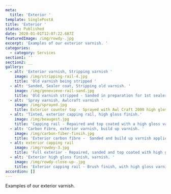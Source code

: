 ```yaml
---
meta:
  title: 'Exterior '
template: SinglePostA
title: 'Exterior '
status: Published
date: 2020-01-01T12:07:22.687Z
featuredImage: /img/rowdy-.jpg
excerpt: 'Examples of our exterior varnish. '
categories:
  - category: Services
section1: ''
section2: __
gallery:
  - alt: 'Exterior varnish, Stripping varnish '
    image: /img/stripping-rail-4.jpg
    title: 'Old varnish being stripped '
  - alt: 'Sanded, Sealer coat, Stripping old varnish. '
    image: /img/genevieve-rail-sand.jpg
    title: 'Old varnish stripped - Sanded in preparation for 1st sealer coat. '
  - alt: 'Spray varnish, Awlcraft varnish '
    image: /img/sprayed.jpg
    title: Exterior counter top - Sprayed with Awl Craft 2000 high gloss.
  - alt: 'Tinted, exterior capping rail, high gloss finish.'
    image: /img/beaugest.jpg
    title: 'Capping rail - Repaired and top coated with a high gloss varnish. '
  - alt: 'Carbon Fibre, exterior varnish, build up varnish. '
    image: /img/carbon-fiber-finsih.jpg
    title: 'Exterior carbon fibre -  Sanded and build up varnish applied. '
  - alt: exterior capping rail
    image: /img/rowdey-3.jpg
    title: 'Full exterior - Repaired, sanded and top coated with high gloss varnish. '
  - alt: 'Exterior high gloss finish, varnish. '
    image: /img/rowdy-close-up-.jpg
    title: 'Exterior capping rail - Brush finish, with high gloss varnish. '
accordion: []
---
```

Examples of our exterior varnish.
